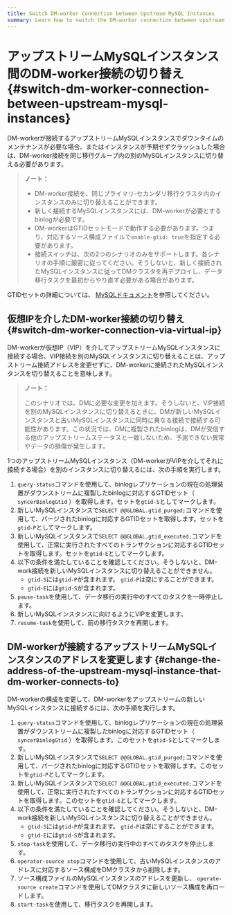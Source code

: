 ```yaml
---
title: Switch DM-worker Connection between Upstream MySQL Instances
summary: Learn how to switch the DM-worker connection between upstream MySQL instances.
---
```


# アップストリームMySQLインスタンス間のDM-worker接続の切り替え {#switch-dm-worker-connection-between-upstream-mysql-instances}

DM-workerが接続するアップストリームMySQLインスタンスでダウンタイムのメンテナンスが必要な場合、またはインスタンスが予期せずクラッシュした場合は、DM-worker接続を同じ移行グループ内の別のMySQLインスタンスに切り替える必要があります。

> **ノート：**
>
> -   DM-worker接続を、同じプライマリ-セカンダリ移行クラスタ内のインスタンスのみに切り替えることができます。
> -   新しく接続するMySQLインスタンスには、DM-workerが必要とするbinlogが必要です。
> -   DM-workerはGTIDセットモードで動作する必要があります。つまり、対応するソース構成ファイルで`enable-gtid: true`を指定する必要があります。
> -   接続スイッチは、次の2つのシナリオのみをサポートします。各シナリオの手順に厳密に従ってください。そうしないと、新しく接続されたMySQLインスタンスに従ってDMクラスタを再デプロイし、データ移行タスクを最初からやり直す必要がある場合があります。

GTIDセットの詳細については、 [MySQLドキュメント](https://dev.mysql.com/doc/refman/5.7/en/replication-gtids-concepts.html#replication-gtids-concepts-gtid-sets)を参照してください。

## 仮想IPを介したDM-worker接続の切り替え {#switch-dm-worker-connection-via-virtual-ip}

DM-workerが仮想IP（VIP）を介してアップストリームMySQLインスタンスに接続する場合、VIP接続を別のMySQLインスタンスに切り替えることは、アップストリーム接続アドレスを変更せずに、DM-workerに接続されたMySQLインスタンスを切り替えることを意味します。

> **ノート：**
>
> このシナリオでは、DMに必要な変更を加えます。そうしないと、VIP接続を別のMySQLインスタンスに切り替えるときに、DMが新しいMySQLインスタンスと古いMySQLインスタンスに同時に異なる接続で接続する可能性があります。この状況では、DMに複製されたbinlogは、DMが受信する他のアップストリームステータスと一致しないため、予測できない異常やデータの損傷が発生します。

1つのアップストリームMySQLインスタンス（DM-workerがVIPを介してそれに接続する場合）を別のインスタンスに切り替えるには、次の手順を実行します。

1.  `query-status`コマンドを使用して、binlogレプリケーションの現在の処理装置がダウンストリームに複製したbinlogに対応するGTIDセット（ `syncerBinlogGtid` ）を取得します。セットを`gtid-S`としてマークします。
2.  新しいMySQLインスタンスで`SELECT @@GLOBAL.gtid_purged;`コマンドを使用して、パージされたbinlogに対応するGTIDセットを取得します。セットを`gtid-P`としてマークします。
3.  新しいMySQLインスタンスで`SELECT @@GLOBAL.gtid_executed;`コマンドを使用して、正常に実行されたすべてのトランザクションに対応するGTIDセットを取得します。セットを`gtid-E`としてマークします。
4.  以下の条件を満たしていることを確認してください。そうしないと、DM-work接続を新しいMySQLインスタンスに切り替えることができません。
    -   `gtid-S`には`gtid-P`が含まれます。 `gtid-P`は空にすることができます。
    -   `gtid-E`には`gtid-S`が含まれます。
5.  `pause-task`を使用して、データ移行の実行中のすべてのタスクを一時停止します。
6.  新しいMySQLインスタンスに向けるようにVIPを変更します。
7.  `resume-task`を使用して、前の移行タスクを再開します。

## DM-workerが接続するアップストリームMySQLインスタンスのアドレスを変更します {#change-the-address-of-the-upstream-mysql-instance-that-dm-worker-connects-to}

DM-workerの構成を変更して、DM-workerをアップストリームの新しいMySQLインスタンスに接続するには、次の手順を実行します。

1.  `query-status`コマンドを使用して、binlogレプリケーションの現在の処理装置がダウンストリームに複製したbinlogに対応するGTIDセット（ `syncerBinlogGtid` ）を取得します。このセットを`gtid-S`としてマークします。
2.  新しいMySQLインスタンスで`SELECT @@GLOBAL.gtid_purged;`コマンドを使用して、パージされたbinlogに対応するGTIDセットを取得します。このセットを`gtid-P`としてマークします。
3.  新しいMySQLインスタンスで`SELECT @@GLOBAL.gtid_executed;`コマンドを使用して、正常に実行されたすべてのトランザクションに対応するGTIDセットを取得します。このセットを`gtid-E`としてマークします。
4.  以下の条件を満たしていることを確認してください。そうしないと、DM-work接続を新しいMySQLインスタンスに切り替えることができません。
    -   `gtid-S`には`gtid-P`が含まれます。 `gtid-P`は空にすることができます。
    -   `gtid-E`には`gtid-S`が含まれます。
5.  `stop-task`を使用して、データ移行の実行中のすべてのタスクを停止します。
6.  `operator-source stop`コマンドを使用して、古いMySQLインスタンスのアドレスに対応するソース構成をDMクラスタから削除します。
7.  ソース構成ファイルのMySQLインスタンスのアドレスを更新し、 `operate-source create`コマンドを使用してDMクラスタに新しいソース構成を再ロードします。
8.  `start-task`を使用して、移行タスクを再開します。

